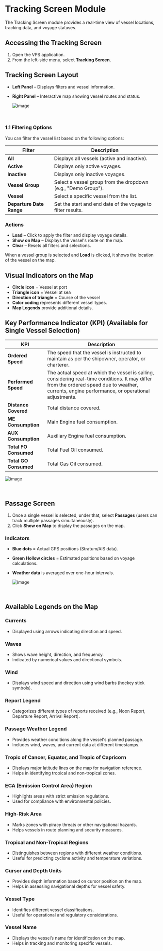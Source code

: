 # Tracking Screen Module

The Tracking Screen module provides a real-time view of vessel locations, tracking data, and voyage statuses.

## Accessing the Tracking Screen

1. Open the VPS application.
2. From the left-side menu, select **Tracking Screen**.

## Tracking Screen Layout

- **Left Panel** – Displays filters and vessel information.
- **Right Panel** – Interactive map showing vessel routes and status.

  ![image](https://github.com/user-attachments/assets/77411a39-0cab-442f-a637-e69d81ff7404)

<br>

### 1.1 Filtering Options

You can filter the vessel list based on the following options:

| **Filter**          | **Description** |
|---------------------|----------------|
| **All**            | Displays all vessels (active and inactive). |
| **Active**         | Displays only active voyages. |
| **Inactive**       | Displays only inactive voyages. |
| **Vessel Group**   | Select a vessel group from the dropdown (e.g., "Demo Group"). |
| **Vessel**         | Select a specific vessel from the list. |
| **Departure Date Range** | Set the start and end date of the voyage to filter results. |

### Actions

- **Load** – Click to apply the filter and display voyage details.
- **Show on Map** – Displays the vessel's route on the map.
- **Clear** – Resets all filters and selections.

When a vessel group is selected and **Load** is clicked, it shows the location of the vessel on the map.

## Visual Indicators on the Map

- **Circle icon** = Vessel at port
- **Triangle icon** = Vessel at sea
- **Direction of triangle** = Course of the vessel
- **Color coding** represents different vessel types.
- **Map Legends** provide additional details. 

## Key Performance Indicator (KPI) (Available for Single Vessel Selection)

| **KPI**              | **Description** |
|----------------------|----------------|
| **Ordered Speed**    | The speed that the vessel is instructed to maintain as per the shipowner, operator, or charterer. |
| **Performed Speed**  | The actual speed at which the vessel is sailing, considering real-time conditions. It may differ from the ordered speed due to weather, currents, engine performance, or operational adjustments. |
| **Distance Covered** | Total distance covered. |
| **ME Consumption**   | Main Engine fuel consumption. |
| **AUX Consumption**  | Auxiliary Engine fuel consumption. |
| **Total FO Consumed** | Total Fuel Oil consumed. |
| **Total GO Consumed** | Total Gas Oil consumed. |

![image](https://github.com/user-attachments/assets/3e824716-9d18-48b9-8a9d-a4fc5eca2f41)

<br>

## Passage Screen

1. Once a single vessel is selected, under that, select **Passages** (users can track multiple passages simultaneously).
2. Click **Show on Map** to display the passages on the map.

### Indicators

- **Blue dots** = Actual GPS positions (Stratum/AIS data).
- **Green Hollow circles** = Estimated positions based on voyage calculations.
- **Weather data** is averaged over one-hour intervals.

  ![image](https://github.com/user-attachments/assets/9ce3a707-f9b9-4af8-b6af-f019f13ad90a)

<br>

## Available Legends on the Map

### Currents
- Displayed using arrows indicating direction and speed.

### Waves
- Shows wave height, direction, and frequency.
- Indicated by numerical values and directional symbols.

### Wind
- Displays wind speed and direction using wind barbs (hockey stick symbols).

### Report Legend
- Categorizes different types of reports received (e.g., Noon Report, Departure Report, Arrival Report).

### Passage Weather Legend
- Provides weather conditions along the vessel's planned passage.
- Includes wind, waves, and current data at different timestamps.

### Tropic of Cancer, Equator, and Tropic of Capricorn
- Displays major latitude lines on the map for navigation reference.
- Helps in identifying tropical and non-tropical zones.

### ECA (Emission Control Area) Region
- Highlights areas with strict emission regulations.
- Used for compliance with environmental policies.

### High-Risk Area
- Marks zones with piracy threats or other navigational hazards.
- Helps vessels in route planning and security measures.

### Tropical and Non-Tropical Regions
- Distinguishes between regions with different weather conditions.
- Useful for predicting cyclone activity and temperature variations.

### Cursor and Depth Units
- Provides depth information based on cursor position on the map.
- Helps in assessing navigational depths for vessel safety.

### Vessel Type
- Identifies different vessel classifications.
- Useful for operational and regulatory considerations.

### Vessel Name
- Displays the vessel’s name for identification on the map.
- Helps in tracking and monitoring specific vessels.
